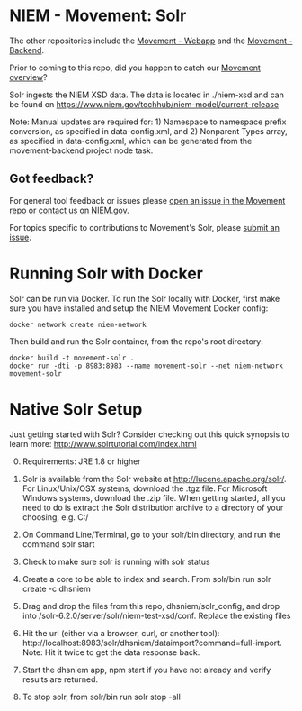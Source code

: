 NIEM - Movement: Solr
=================

The other repositories include the [Movement - Webapp](https://github.com/NIEM/movement-frontend) and the [Movement - Backend](https://github.com/NIEM/movement-backend).

Prior to coming to this repo, did you happen to catch our [Movement overview](https://github.com/NIEM/Movement)?

Solr ingests the NIEM XSD data. The data is located in ./niem-xsd and can be found on https://www.niem.gov/techhub/niem-model/current-release

Note: Manual updates are required for: 1) Namespace to namespace prefix conversion, as specified in data-config.xml, and 2) Nonparent Types array, as specified in data-config.xml, which can be generated from the movement-backend project node task.

## Got feedback? 
For general tool feedback or issues please [open an issue in the Movement repo](https://github.com/NIEM/Movement/issues)  or [contact us on NIEM.gov](https://niem.gov/contact-us). 

For topics specific to contributions to Movement's Solr, please [submit an issue](https://github.com/NIEM/movement-solr/issues).
# Running Solr with Docker

Solr can be run via Docker. To run the Solr locally with Docker, first make sure you have installed and setup the NIEM Movement Docker config:
```
docker network create niem-network
```

Then build and run the Solr container, from the repo's root directory:
```
docker build -t movement-solr .
docker run -dti -p 8983:8983 --name movement-solr --net niem-network movement-solr
```

# Native Solr Setup

Just getting started with Solr? Consider checking out this quick synopsis to learn more: http://www.solrtutorial.com/index.html

0) Requirements: JRE 1.8 or higher

1) Solr is available from the Solr website at http://lucene.apache.org/solr/. For Linux/Unix/OSX systems, download the .tgz file. For Microsoft Windows systems, download the .zip file. When getting started, all you need to do is extract the Solr distribution archive to a directory of your choosing, e.g. C:/

2) On Command Line/Terminal, go to your solr/bin directory, and run the command solr start

3) Check to make sure solr is running with solr status

4) Create a core to be able to index and search. From solr/bin run solr create -c dhsniem

5) Drag and drop the files from this repo, dhsniem/solr_config, and drop into /solr-6.2.0/server/solr/niem-test-xsd/conf. Replace the existing files

6) Hit the url (either via a browser, curl, or another tool): http://localhost:8983/solr/dhsniem/dataimport?command=full-import. Note: Hit it twice to get the data response back.

7) Start the dhsniem app, npm start if you have not already and verify results are returned.

8) To stop solr, from solr/bin run solr stop -all
